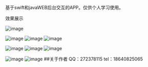 
基于swift和javaWEB后台交互的APP。仅供个人学习使用。

效果展示

![image](https://github.com/900emperor/ecy/blob/master/images/登录页面.jpg)

![image](https://github.com/900emperor/ecy/blob/master/images/首页.jpg)
![image](https://github.com/900emperor/ecy/blob/master/images/环保公益活动1.jpg)
![image](https://github.com/900emperor/ecy/blob/master/images/环保公益活动4.jpg)

![image](https://github.com/900emperor/ecy/blob/master/images/废品回收.jpg)
![image](https://github.com/900emperor/ecy/blob/master/images/废品回收商家信息.jpg)
![image](https://github.com/900emperor/ecy/blob/master/images/二手物品交易市场.jpg)

![image](https://github.com/900emperor/ecy/blob/master/images/已添加的个人信息.jpg)
![image](https://github.com/900emperor/ecy/blob/master/images/个人信息.jpg)
##关于作者
QQ：272378115
tel：18640825065
